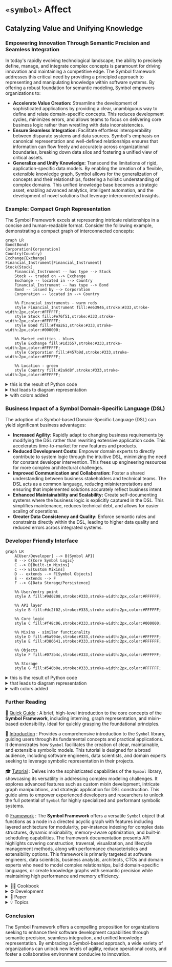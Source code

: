 # `«symbol»` Affect

## Catalyzing Value and Unifying Knowledge

### Empowering Innovation Through Semantic Precision and Seamless Integration

In today's rapidly evolving technological landscape, the ability to precisely define, manage, and integrate complex concepts is paramount for driving innovation and maintaining a competitive edge. The Symbol framework addresses this critical need by providing a principled approach to representing and manipulating knowledge within software systems. By offering a robust foundation for semantic modeling, Symbol empowers organizations to:

*   **Accelerate Value Creation:** Streamline the development of sophisticated applications by providing a clear, unambiguous way to define and relate domain-specific concepts. This reduces development cycles, minimizes errors, and allows teams to focus on delivering core business logic rather than wrestling with data inconsistencies.
*   **Ensure Seamless Integration:** Facilitate effortless interoperability between disparate systems and data sources. Symbol's emphasis on canonical representation and well-defined relationships ensures that information can flow freely and accurately across organizational boundaries, breaking down data silos and fostering a unified view of critical assets.
*   **Generalize and Unify Knowledge:** Transcend the limitations of rigid, application-specific data models. By enabling the creation of a flexible, extensible knowledge graph, Symbol allows for the generalization of concepts and their relationships, fostering a holistic understanding of complex domains. This unified knowledge base becomes a strategic asset, enabling advanced analytics, intelligent automation, and the development of novel solutions that leverage interconnected insights.

### Example: Compact Graph Representation

The Symbol Framework excels at representing intricate relationships in a concise and human-readable format. Consider the following example, demonstrating a compact graph of interconnected concepts:

```mermaid
graph LR
Bond(Bond)
Corporation[Corporation]
Country(Country)
Exchange{Exchange}
Financial_Instrument[Financial_Instrument]
Stock(Stock)
    Financial_Instrument -- has type --> Stock
    Stock -- traded on --> Exchange
    Exchange -- located in --> Country
    Financial_Instrument -- has type --> Bond
    Bond -- issued by --> Corporation
    Corporation -- located in --> Country
    
    %% Financial instruments - warm reds
    style Financial_Instrument fill:#e63946,stroke:#333,stroke-width:2px,color:#FFFFFF;
    style Stock fill:#e76f51,stroke:#333,stroke-width:2px,color:#FFFFFF;
    style Bond fill:#f4a261,stroke:#333,stroke-width:2px,color:#000000;
    
    %% Market entities - blues
    style Exchange fill:#1d3557,stroke:#333,stroke-width:2px,color:#FFFFFF;
    style Corporation fill:#457b9d,stroke:#333,stroke-width:2px,color:#FFFFFF;
    
    %% Location - green
    style Country fill:#2a9d8f,stroke:#333,stroke-width:2px,color:#FFFFFF;
```

<details>
<summary>this is the result of Python code</summary>

```python
from symbol import Symbol, s

# Define the symbols
Financial_Instrument = s.Financial_Instrument
Stock = s.Stock
Bond = s.Bond
Exchange = s.Exchange
Corporation = s.Corporation
Country = s.Country

# Establish relationships
Financial_Instrument.relate(Stock, how="has type")
Financial_Instrument.relate(Bond, how="has type")
Stock.relate(Exchange, how="traded on")
Bond.relate(Corporation, how="issued by")
Exchange.relate(Country, how="located in")
Corporation.relate(Country, how="located in")

# Set node shapes, `round` is default
Financial_Instrument.node_shape = "subroutine"
Exchange.node_shape = "rhombus"
Corporation.node_shape = "subroutine"

# Generate the Mermaid diagram source
mermaid_source = Financial_Instrument.to_mmd()

# Print the Mermaid diagram source
print(mermaid_source)
```

</details>


<details>
<summary>that leads to diagram representation</summary>

```css
graph LR
Bond(Bond)
Corporation[Corporation]
Country(Country)
Exchange{Exchange}
Financial_Instrument[Financial_Instrument]
Stock(Stock)
    Financial_Instrument -- has type --> Stock
    Stock -- traded on --> Exchange
    Exchange -- located in --> Country
    Financial_Instrument -- has type --> Bond
    Bond -- issued by --> Corporation
    Corporation -- located in --> Country 
```

</details>


<details>
<summary>with colors added</summary>

```css
    %% Financial instruments - warm reds
    style Financial_Instrument fill:#e63946,stroke:#333,stroke-width:2px,color:#FFFFFF;
    style Stock fill:#e76f51,stroke:#333,stroke-width:2px,color:#FFFFFF;
    style Bond fill:#f4a261,stroke:#333,stroke-width:2px,color:#000000;
    
    %% Market entities - blues
    style Exchange fill:#1d3557,stroke:#333,stroke-width:2px,color:#FFFFFF;
    style Corporation fill:#457b9d,stroke:#333,stroke-width:2px,color:#FFFFFF;
    
    %% Location - green
    style Country fill:#2a9d8f,stroke:#333,stroke-width:2px,color:#FFFFFF;
```

</details>


### Business Impact of a Symbol Domain-Specific Language (DSL)

The adoption of a Symbol-based Domain-Specific Language (DSL) can yield significant business advantages:

*   **Increased Agility:** Rapidly adapt to changing business requirements by modifying the DSL rather than rewriting extensive application code. This accelerates time-to-market for new features and products.
*   **Reduced Development Costs:** Empower domain experts to directly contribute to system logic through the intuitive DSL, minimizing the need for constant developer intervention. This frees up engineering resources for more complex architectural challenges.
*   **Improved Communication and Collaboration:** Foster a shared understanding between business stakeholders and technical teams. The DSL acts as a common language, reducing misinterpretations and ensuring that implemented solutions accurately reflect business intent.
*   **Enhanced Maintainability and Scalability:** Create self-documenting systems where the business logic is explicitly captured in the DSL. This simplifies maintenance, reduces technical debt, and allows for easier scaling of operations.
*   **Greater Data Consistency and Quality:** Enforce semantic rules and constraints directly within the DSL, leading to higher data quality and reduced errors across integrated systems.

### Developer Friendly Interface

```mermaid
graph LR
    A[User/Developer] --> B(Symbol API)
    B --> C{Core Symbol Logic}
    C --> D[Built-in Mixins]
    C --> E[Custom Mixins]
    D -- extends --> F[Symbol Objects]
    E -- extends --> F
    F --> G[Data Storage/Persistence]
    
    %% User/entry point
    style A fill:#9d0208,stroke:#333,stroke-width:2px,color:#FFFFFF;
    
    %% API layer
    style B fill:#dc2f02,stroke:#333,stroke-width:2px,color:#FFFFFF;
    
    %% Core logic
    style C fill:#f48c06,stroke:#333,stroke-width:2px,color:#000000;
    
    %% Mixins - similar functionality
    style D fill:#6a994e,stroke:#333,stroke-width:2px,color:#FFFFFF;
    style E fill:#386641,stroke:#333,stroke-width:2px,color:#FFFFFF;
    
    %% Objects
    style F fill:#073b4c,stroke:#333,stroke-width:2px,color:#FFFFFF;
    
    %% Storage
    style G fill:#540b0e,stroke:#333,stroke-width:2px,color:#FFFFFF;
```

<details>
<summary>this is the result of Python code</summary>

```python
from symbol import s

# Define the architectural components as Symbols
User_Developer = s.User_Developer
Symbol_API = s.Symbol_API
Core_Symbol_Logic = s.Core_Symbol_Logic
Built_in_Mixins = s.Built_in_Mixins
Custom_Mixins = s.Custom_Mixins
Symbol_Objects = s.Symbol_Objects
Data_Storage_Persistence = s.Data_Storage_Persistence

# Establish relationships
User_Developer.relate(Symbol_API, how="interacts with")
Symbol_API.relate(Core_Symbol_Logic, how="uses")
Core_Symbol_Logic.relate(Built_in_Mixins, how="integrates")
Core_Symbol_Logic.relate(Custom_Mixins, how="integrates")
Built_in_Mixins.relate(Symbol_Objects, how="extends")
Custom_Mixins.relate(Symbol_Objects, how="extends")
Symbol_Objects.relate(Data_Storage_Persistence, how="persists to")

# Set node shapes
User_Developer.node_shape = "square"
Core_Symbol_Logic.node_shape = "rhombus"
Built_in_Mixins.node_shape = "square"
Custom_Mixins.node_shape = "square"
Symbol_Objects.node_shape = "square"

# Generate the Mermaid diagram source
mermaid_source = User_Developer.to_mmd()

# Print the Mermaid diagram source
print(mermaid_source)
```

</details>


<details>
<summary>that leads to diagram representation</summary>

```css
graph LR
    A[User/Developer] --> B(Symbol API)
    B --> C{Core Symbol Logic}
    C --> D[Built-in Mixins]
    C --> E[Custom Mixins]
    D -- extends --> F[Symbol Objects]
    E -- extends --> F
    F --> G[Data Storage/Persistence]
```

</details>


<details>
<summary>with colors added</summary>

```css
    %% User/entry point
    style A fill:#9d0208,stroke:#333,stroke-width:2px,color:#FFFFFF;
    
    %% API layer
    style B fill:#dc2f02,stroke:#333,stroke-width:2px,color:#FFFFFF;
    
    %% Core logic
    style C fill:#f48c06,stroke:#333,stroke-width:2px,color:#000000;
    
    %% Mixins - similar functionality
    style D fill:#6a994e,stroke:#333,stroke-width:2px,color:#FFFFFF;
    style E fill:#386641,stroke:#333,stroke-width:2px,color:#FFFFFF;
    
    %% Objects
    style F fill:#073b4c,stroke:#333,stroke-width:2px,color:#FFFFFF;
    
    %% Storage
    style G fill:#540b0e,stroke:#333,stroke-width:2px,color:#FFFFFF;
```

</details>

### Further Reading

🚀 [Quick Guide](docs/guides/1_quick_guide.md) 
: A brief, high-level introduction to the core concepts of the **Symbol Framework**, including interning, graph representation, and mixin-based extensibility. Ideal for quickly grasping the foundational principles.

📖 [Introduction](docs/guides/2_introduction.md)
: Provides a comprehensive introduction to the `Symbol` library, guiding users through its fundamental concepts and practical applications. It demonstrates how `Symbol` facilitates the creation of clear, maintainable, and extensible symbolic models. This tutorial is designed for a broad audience, including software engineers, data scientists, and domain experts seeking to leverage symbolic representation in their projects.


🎓 [Tutorial](docs/guides/3_tutorial.md) 
: Delves into the sophisticated capabilities of the `Symbol` library, showcasing its versatility in addressing complex modeling challenges. It explores advanced features such as custom mixin development, intricate graph manipulations, and strategic application for DSL construction. This guide aims to empower experienced developers and researchers to unlock the full potential of `Symbol` for highly specialized and performant symbolic systems.

🌐 [Framework](docs/README.md)
: The **Symbol Framework** offers a versatile `Symbol` object that functions as a node in a directed acyclic graph with features including layered architecture for modularity, per-instance indexing for complex data structures, dynamic mixinability, memory-aware optimization, and built-in scheduling capabilities. The framework documentation presents API highlights covering construction, traversal, visualization, and lifecycle management methods, along with performance characteristics and extensibility options. This framework is primarily targeted at software engineers, data scientists, business analysts, architects, CTOs and domain experts who need to model complex relationships, build domain-specific languages, or create knowledge graphs with semantic precision while maintaining high performance and memory efficiency.


<details> 
<summary> 🧑‍🍳 Cookbook </summary>

📜 [Cookbook's Table Of Contents](docs/cookbook/0_table_of_contents.md)
: The central table of contents for the Symbol Cookbook, offering practical recipes and examples for common implementation challenges. It serves as a structured entry point for developers seeking hands-on solutions.

🧪 [Essence of Mixins](docs/cookbook/1_mixin_recipe/1_essence_of_mixins.md)
: Explores the fundamental concept of mixins in the `symbol` framework, highlighting their role in extending `Symbol` object functionality without traditional inheritance. It emphasizes modularity, reusability, and dynamic extension. This note provides a foundational understanding of why mixins are adopted in `symbol` and how they contribute to a flexible, scalable, and maintainable symbolic framework.

🧬 [Anatomy_of_a_mixin](docs/cookbook/1_mixin_recipe/2_anatomy_of_a_mixin.md)
: Details the internal structure and expected protocols of a mixin within the `symbol` framework. It covers core components like initialization, methods, and properties, and emphasizes the use of `typing.Protocol` for type safety. This document is crucial for developers aiming to create robust and well-integrated extensions, ensuring adherence to established protocols and leveraging mixin validation mechanisms.

🛠 [Implementing_your_first_mixin](docs/cookbook/1_mixin_recipe/3_implementing_your_first_mixin.md)️
: Provides a practical, step-by-step example of creating a simple mixin for the `symbol` framework. It demonstrates how to define a mixin class and apply it to a `Symbol` instance to add new capabilities. This guide is ideal for hands-on learning, illustrating the basic process of extending `Symbol` objects with custom behaviors and preparing for subsequent testing and documentation.

🎯 [Testing_your_mixin](docs/cookbook/1_mixin_recipe/4_testing_your_mixin.md)
: Outlines best practices for thoroughly testing mixins within the `symbol` framework, covering both synchronous and asynchronous functionalities. It emphasizes isolation, integration, and edge case testing. This document provides a practical example of creating a test file using `pytest` and `anyio`, ensuring the correctness, reliability, and proper integration of custom mixins.

✍ [Documenting_your_mixin](docs/cookbook/1_mixin_recipe/5_documenting_your_mixin.md)️
: Highlights the importance of effective documentation for mixins, covering key elements such as docstrings, type hints, and example usage. It emphasizes clarity, usability, and maintainability. This document guides developers in creating documentation that helps others understand what a mixin does, how to use it, and its specific considerations, fostering collaboration and long-term usability.

📦 [Publishing_your_mixin](docs/cookbook/1_mixin_recipe/6_publishing_your_mixin.md)
: Outlines the process of publishing a `symbol` mixin, from sharing it as a third-party package on PyPI to potentially integrating it into the `symbol` standard library. It covers project structure, `pyproject.toml`, and `twine`. This document provides essential guidance for making mixins available to a wider audience, detailing the steps for packaging, distribution, and contributing to the core `symbol` project.

⏰ [scheduling_jobs](docs/cookbook/2_scheduling_jobs.md)
: Demonstrates how to use the `symbol.schedule` module to schedule and manage jobs within `symbol` applications. It covers basic usage, job management, and persisting schedules. This recipe provides practical examples and diagrams for automating tasks and orchestrating workflows, making it a valuable resource for integrating scheduling capabilities.

</details>


<details>
<summary> ⚙️ Development </summary>

🏗 [Architecture](docs/development/architecture.md)️
: Provides a detailed overview of the `symbol` library's architecture, including its core components and layered structure. It explains how the framework separates concerns to promote modularity and extensibility. This document is essential for contributors and architects interested in the internal workings, dependencies, and design principles that guide the development of the `symbol` framework.

🔄 [Conversion To and From](docs/development/conversion_to_and_from.md)
: Outlines the mechanisms for converting standard Python types to `Symbol` objects and vice-versa, enhancing the framework's interoperability and ease of use. It covers primitive and collection types, and nested conversions. This document provides examples of `Symbol.from_<type>` class methods and the `to_sym()` global function, illustrating seamless data integration.

🗺 [Directory_validation_lr diagram](docs/development/directory_validation_lr.mmd)️
: A Mermaid diagram illustrating the architecture of a directory validation system, focusing on its components and their interactions in a left-to-right flow. This visual aid helps in understanding the system's structure, including matching engines, project detection, learning analytics, and performance caching.

🧭 [Directory_validation_tb diagram](docs/development/directory_validation_tb.mmd)
: A Mermaid diagram illustrating the architecture of a directory validation system, focusing on its components and their interactions in a top-to-bottom flow. This visual aid helps in understanding the system's structure, including matching engines, project detection, learning analytics, and performance caching.

📖 [Glossary](docs/development/glossary.md)
: Provides an overview of the design, arithmetic, and algorithmic patterns employed throughout the Symbol project. It defines key terms and concepts for better understanding. This document is beneficial for all users, especially when encountering unfamiliar terminology related to the framework's architecture, mixinability, and data-centric design.

💡 [Good_to_know](docs/development/good_to_know.md)
: Highlights various insights and resolutions for common issues encountered during the development of the `symbol` framework. It covers topics like callable weight evaluation, argument mismatches, and non-deterministic Mermaid output. This document serves as a valuable resource for debugging and understanding specific design choices and their implications within the `symbol` codebase.

🛣 [Module_paths_diagram](docs/development/module_paths_diagram.md)️
: Illustrates the most direct import paths to each accessible module in the `symbol` library using a Mermaid diagram. It provides a clear overview of the library's public API and component access. This visual guide helps developers understand the modular structure and how to import various core and builtin extension modules within their projects.

📝 [Namespace_dsl_spec](docs/development/namespace_dsl_spec.md)
: Details the design and implementation of `symbol.py` as a lazy, graph-oriented, immutable symbol system, serving as a foundational primitive for domain-specific languages (DSLs). This document covers core components, relations, highlights, render pipelines, and performance characteristics, providing an overview of the DSL capabilities.

📊 [Notations](docs/development/notations.md)
: Provides empirical validation of the Big O notations asserted for key operations within the `Symbol` framework. It includes detailed measurements and analysis of time and space complexity. This document is crucial for understanding the performance characteristics of `Symbol` operations, such as instantiation, relationship linking, and indexed operations, with insights into potentially slow callables.

🚀 [Package_publish](docs/development/package_publish.md)
: Provides detailed instructions on how to build and publish the `symbol` package to PyPI (Python Package Index) using `uv` and `twine`. It covers prerequisites, publication steps, and troubleshooting. This guide is essential for maintainers and contributors responsible for releasing new versions of the `symbol` library, ensuring a smooth and secure publication process.

🏛 [Structure_overview](docs/development/structure_overview.md)️
: Outlines the project's organizational structure, dividing it into `symbol.core` (essential components) and `symbol.builtins` (optional, high-level extensions). It includes Mermaid diagrams for visual clarity. This document helps developers understand the modular design and the separation of concerns within the `symbol` library, facilitating navigation and contribution.

</details>


<details>
<summary> 📝 Paper </summary>

🎓 [A_Principled_Framework](docs/paper/A_Principled_Framework.md)
: An academic paper draft introducing the `«symbol»` framework, detailing its design principles, architectural layers, and key operations. It includes case studies from the integrated circuit manufacturing domain. This document provides a theoretical foundation and empirical evidence for `«symbol»`'s efficacy in dynamic symbolic computation and knowledge graph construction, discussing performance and future research avenues.

</details>


<details>
<summary> 💡 Topics </summary>

🧱 [the fundamental building block](docs/topics/1_symbol_fundamental_building_block/index.md)
: Explores the `Symbol` object as the atomic unit of the framework, detailing its uniqueness through interning and its role as a node in a dynamic, directed acyclic graph. It covers efficient relationship management and extensibility. This document provides a foundational understanding of how `Symbol` instances form the basis for complex data structures and symbolic manipulation tasks, with examples in supply chain modeling and knowledge graphs.

🔗 [relationships diagram](docs/topics/1_symbol_fundamental_building_block/symbol_relationships.mmd)
: A Mermaid diagram illustrating the core relationships within a `Symbol` object, including children, parents, `related_to`, and `related_how`. This visual aid helps in understanding how `Symbol` instances connect to form complex graph structures and represent semantic information.

🧠 [memory_awareness](docs/topics/10_memory_awareness/index.md)
: Details the `Symbol` framework's meticulous design for memory efficiency, covering GC-aware deletion, proactive memory management for the `context` attribute via `deep_del`, and the `MEMORY_AWARE_DELETE` flag. This document explains how `Symbol` minimizes its memory footprint and ensures robust, predictable behavior in large-scale, interconnected systems.

📊 [memory_awareness_overview diagram](docs/topics/10_memory_awareness/memory_awareness_overview.mmd)
: A Mermaid diagram providing an overview of the `Symbol`'s memory awareness mechanisms, including GC-aware deletion, proactive context cleanup, and the maturing process. This visual aid helps in understanding the various strategies employed to minimize memory footprint and ensure efficient resource management.

🧩 [extensibility_overview diagram](docs/topics/11_extensibility/extensibility_overview.mmd)
: A Mermaid diagram illustrating the `Symbol` framework's extensibility mechanisms, including the `Symbolable` protocol, `MixinFunction` protocol, `SymbolAdapter` concept, enum reflection compatibility, and external DSL input. This visual aid helps in understanding how `Symbol` can be adapted and integrated into a wide array of applications and domains.

🔌 [extensibility](docs/topics/11_extensibility/index.md)
: Explores the `Symbol` framework's strong emphasis on extensibility, detailing how it adapts to diverse domains through well-defined protocols, dynamic mixin capabilities, and compatibility with external data formats. This document covers the `Symbolable` type for robust callable integration, `MixinFunction` protocol for formal mixin interfaces, and compatibility with enum reflection and external DSL inputs.

💡 [example_use](docs/topics/12_example_use/index.md)
: Illustrates several practical use cases of the `Symbol` framework, demonstrating how its core features can be leveraged to solve real-world problems. Examples include basic symbol creation, ESG tracking, timeline management, batch processing, and scheduling. This document provides concrete examples and diagrams, showcasing the versatility and power of `Symbol` in various application domains.

🪶 [flyweight_pattern diagram](docs/topics/2_flyweight_design/flyweight_pattern.mmd)
: A Mermaid diagram illustrating the Flyweight design pattern as applied to `Symbol` instantiation, showing how a central pool ensures uniqueness and efficiency. This visual aid helps in understanding the memory optimization and consistent identity achieved through this pattern.

🪶 [flyweight_design](docs/topics/2_flyweight_design/index.md)
: Explains how the `Symbol` framework leverages the Flyweight design pattern to ensure the uniqueness and efficient management of `Symbol` instances. It details the core principle of shared intrinsic state and its advantages. This document provides code examples and industry applications, demonstrating how Flyweight contributes to memory efficiency, consistency, and performance in `Symbol`.

🏗 [layered_architecture](docs/topics/3_layered_architecture/index.md)️
: Describes the `Symbol` framework's layered architecture, separating concerns into `symbol.core` (essential building blocks) and `symbol.builtins` (optional, high-level extensions). This document explains how this design ensures a lean and stable core while allowing for flexible and modular extension of functionalities, with code examples and industry applications.

📐 [layered_architecture-lr diagram](docs/topics/3_layered_architecture/layered_architecture-lr.mmd)
: A Mermaid diagram illustrating the `Symbol` framework's layered architecture in a left-to-right flow, distinguishing between the core and builtin extension layers. This visual aid helps in understanding the modularity and controlled dependencies within the framework.

📏 [layered_architecture_tb diagram](docs/topics/3_layered_architecture/layered_architecture_tb.mmd)
: A Mermaid diagram illustrating the `Symbol` framework's layered architecture in a top-to-bottom flow, distinguishing between the core and builtin extension layers. This visual aid helps in understanding the modularity and controlled dependencies within the framework.

🗂 [per_instance_indexing](docs/topics/4_per_instance_indexing/index.md)️
: Introduces the concept of per-instance indexing in the `Symbol` framework, where each `Symbol` object possesses its own private, weighted index of other symbols. It details the `SymbolIndex` mechanism. This document explains how this feature enables the creation and efficient management of sophisticated, nested data structures, with code examples and industry applications.

📈 [per_instance_indexing diagram](docs/topics/4_per_instance_indexing/per_instance_indexing.mmd)
: A Mermaid diagram illustrating the per-instance indexing mechanism, showing how a `Symbol` instance owns a private `SymbolIndex` that references other symbols with associated weights. This visual aid helps in understanding the localized, internal data storage for complex, contextual associations.

🧩 [mixinability](docs/topics/5_mixinability/index.md)
: Describes the `Symbol` framework's sophisticated mixinability mechanism, enabling the dynamic extension of `Symbol` instances at runtime. It covers dynamic extension, validation, and the freezing mechanism. This document provides illustrative examples and diagrams, showcasing how mixinability contributes to building highly adaptable and modular systems.

🔄 [mixinability_flow diagram](docs/topics/5_mixinability/mixinability_flow.mmd)
: A Mermaid diagram illustrating the flow of mixin application in the `Symbol` framework, including the validation process and the outcomes of successful or rejected registrations. This visual aid helps in understanding how new functionalities are dynamically attached to `Symbol` instances.

♻ [memory_aware_maturing](docs/topics/6_memory_aware_maturing/index.md)️
: Explains the `Symbol` framework's "maturing" process, orchestrated by the `immute()` method, designed to optimize memory footprint and performance. It details the elevate, slim, and freeze phases. This document provides examples and diagrams, demonstrating how maturing transitions `Symbol` instances from a flexible to an optimized, immutable form.

⏳ maturing_process diagram](docs/topics/6_memory_aware_maturing/maturing_process.mmd)
: A Mermaid diagram illustrating the memory-aware maturing process (`immute()`), showing the sequential execution of `elevate()`, `slim()`, and `freeze()`. This visual aid helps in understanding the optimization steps for `Symbol` instances.

⚙ [maturing_process_2 diagram](docs/topics/6_memory_aware_maturing/maturing_process_2.mmd)️
: A Mermaid diagram detailing the internal mechanisms involved in the memory-aware maturing process, such as `Symbol.metadata`, `deep_del()`, `gc.collect()`, and `_apply_merge_strategy()`. This visual aid helps in understanding the technical underpinnings of memory optimization.

✨ [maturing_process_3 diagram](docs/topics/6_memory_aware_maturing/maturing_process_3.mmd)
: A Mermaid diagram highlighting the benefits of the memory-aware maturing process, including reduced memory footprint, improved performance, stability, and clear lifecycle management. This visual aid helps in understanding the advantages gained from optimizing `Symbol` instances.

📅 [scheduling](docs/topics/7_scheduling/index.md)
: Integrates a robust scheduling mechanism into the `Symbol` framework, enabling deferred and automated task execution. It covers `ScheduledJob` and `Scheduler` components. This document provides illustrative examples and diagrams for microservice orchestration and automated report generation, showcasing flexible scheduling paradigms.

➡ [scheduling_flow diagram](docs/topics/7_scheduling/scheduling_flow.mmd)️
: A Mermaid diagram illustrating the `Symbol` scheduling mechanism, showing how `ScheduledJob` instances are added to a min-heap, monitored by the `Scheduler`, and executed. This visual aid helps in understanding the flow of task automation and job management.

🌟 [api_overview diagram](docs/topics/8_api_highlights/api_overview.mmd)
: A Mermaid diagram providing an overview of the `Symbol` API highlights, categorizing methods by core constructors, relationship management, traversal, lifecycle management, visualization, and utility. This visual aid helps in quickly grasping the breadth of `Symbol`'s functionality.

💡 [api_highlights](docs/topics/8_api_highlights/index.md)
: Details the key methods and properties that form the backbone of the `Symbol` framework's functionality. It covers `Symbol()` constructor, `Symbol.next()`, `append()`, `relate_to()`, traversal methods, `patch()`, visualization, `delete()`, `elevate()`, `slim()`, `immute()`, `ref`, and `Scheduler.add_job()`. This document offers insights into their design principles and practical applications, with code examples and diagrams.

⚡ [Performance](docs/topics/9_performance/index.md)
: Explains how the `Symbol` framework is engineered for high performance, detailing algorithmic and architectural optimizations for efficient instantiation, relationship management, and traversal. This document covers O(1) symbol instantiation (intern pool), O(1) relationship linking, O(1) traversal with cache, and O(log n) insert/search with bisect-based insertion order, with code examples and diagrams.

🚀 [Performance_overview diagram](docs/topics/9_performance/performance_overview.mmd)
: A Mermaid diagram providing an overview of the `Symbol`'s performance characteristics, including O(1) instantiation, O(1) linking, O(1) cached traversal, and O(log n) indexed operations. This visual aid helps in understanding the underlying mechanisms that contribute to `Symbol`'s favorable time complexities.

✅ [conclusion](docs/topics/13_conclusion/index.md)
: Summarizes the `Symbol` framework as a high-performance, semantically rich, and thread-safe symbol abstraction. It highlights its role as a robust foundation for building DSLs, runtime graphs, and knowledge trees. This document emphasizes the core design principles of structural clarity, cache efficiency, and symbolic extensibility, positioning `Symbol` as a valuable tool for modern software engineering challenges.

</details>


### Conclusion

The Symbol Framework offers a compelling proposition for organizations seeking to enhance their software development capabilities through semantic precision, seamless integration, and unified knowledge representation. By embracing a Symbol-based approach, a wide variety of organizations can unlock new levels of agility, reduce operational costs, and foster a collaborative environment conducive to innovation.


---
